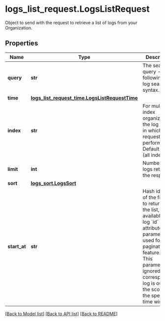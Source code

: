 # logs_list_request.LogsListRequest

Object to send with the request to retrieve a list of logs from your Organization.
## Properties
Name | Type | Description | Notes
------------ | ------------- | ------------- | -------------
**query** | **str** | The search query - following the log search syntax. | 
**time** | [**logs_list_request_time.LogsListRequestTime**](LogsListRequestTime.md) |  | 
**index** | **str** | For multi-index organizations, the log index in which the request is performed. Default to &#39;*&#39; (all indexes). | [optional] 
**limit** | **int** | Number of logs return in the response. | [optional] 
**sort** | [**logs_sort.LogsSort**](LogsSort.md) |  | [optional] 
**start_at** | **str** | Hash identifier of the first log to return in the list, available in a log &#x60;id&#x60; attribute. This parameter is used for the pagination feature.  **Note**: This parameter is ignored if the corresponding log is out of the scope of the specified time window. | [optional] 

[[Back to Model list]](README.md#documentation-for-models) [[Back to API list]](README.md#documentation-for-api-endpoints) [[Back to README]](README.md)


